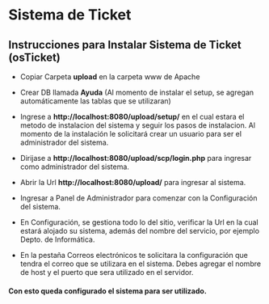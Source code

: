 # Sistema de Ticket
 
## Instrucciones para Instalar Sistema de Ticket (osTicket)   

- Copiar Carpeta **upload** en la carpeta www de Apache

- Crear DB llamada **Ayuda** (Al momento de instalar el setup, se agregan automáticamente las tablas que se utilizaran)

- Ingrese a **http://localhost:8080/upload/setup/** en el cual estara el metodo de instalacion  del sistema y seguir los pasos de instalacion. Al momento de la instalación le solicitará crear un usuario para ser el administrador del sistema.

- Dirijase a **http://localhost:8080/upload/scp/login.php** para ingresar como administrador del sistema.

- Abrir la Url **http://localhost:8080/upload/** para ingresar al sistema.

- Ingresar a Panel de Administrador para comenzar con la Configuración del sistema.

- En Configuración, se gestiona todo lo del sitio, verificar la Url en la cual estará alojado su sistema, además del nombre del servicio, por ejemplo Depto. de Informática.

- En la pestaña Correos electrónicos te solicitara la configuración que tendra el correo que se utilizara en el sistema. Debes agregar el nombre de host y el puerto que sera utilizado en el servidor.


#### Con esto queda configurado el sistema para ser utilizado.
